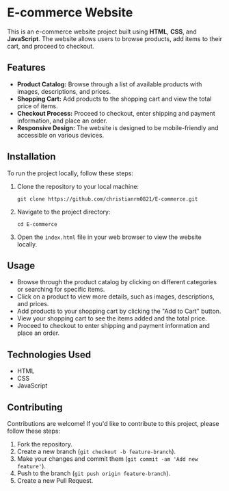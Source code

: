 # E-commerce Website

This is an e-commerce website project built using **HTML**, **CSS**, and **JavaScript**. The website allows users to browse products, add items to their cart, and proceed to checkout.

## Features

- **Product Catalog:** Browse through a list of available products with images, descriptions, and prices.
- **Shopping Cart:** Add products to the shopping cart and view the total price of items.
- **Checkout Process:** Proceed to checkout, enter shipping and payment information, and place an order.
- **Responsive Design:** The website is designed to be mobile-friendly and accessible on various devices.

## Installation

To run the project locally, follow these steps:

1. Clone the repository to your local machine:

    ```
    git clone https://github.com/christianrm0821/E-commerce.git
    ```

2. Navigate to the project directory:

    ```
    cd E-commerce
    ```

3. Open the `index.html` file in your web browser to view the website locally.

## Usage

- Browse through the product catalog by clicking on different categories or searching for specific items.
- Click on a product to view more details, such as images, descriptions, and prices.
- Add products to your shopping cart by clicking the "Add to Cart" button.
- View your shopping cart to see the items added and the total price.
- Proceed to checkout to enter shipping and payment information and place an order.

## Technologies Used

- HTML
- CSS
- JavaScript

## Contributing

Contributions are welcome! If you'd like to contribute to this project, please follow these steps:

1. Fork the repository.
2. Create a new branch (`git checkout -b feature-branch`).
3. Make your changes and commit them (`git commit -am 'Add new feature'`).
4. Push to the branch (`git push origin feature-branch`).
5. Create a new Pull Request.
